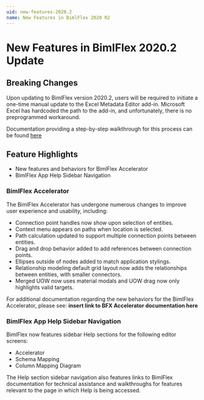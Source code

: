 ```yaml
---
uid: new-features-2020.2
name: New Features in BimlFlex 2020 R2
---
```

# New Features in BimlFlex 2020.2 Update

## Breaking Changes

Upon updating to BimlFlex version 2020.2, users will be required to initiate a one-time manual update to the Excel Metadata Editor add-in.
Microsoft Excel has hardcoded the path to the add-in, and unfortunately, there is no preprogrammed workaround.

Documentation providing a step-by-step walkthrough for this process can be found [here](xref:excel-metadata-addin)

## Feature Highlights

- New features and behaviors for BimlFlex Accelerator
- BimlFlex App Help Sidebar Navigation

### BimlFlex Accelerator

The BimlFlex Accelerator has undergone numerous changes to improve user experience and usability, including:

- Connection point handles now show upon selection of entities.
- Context menu appears on paths when location is selected.
- Path calculation updated to support multiple connection points between entities.
- Drag and drop behavior added to add references between connection points.
- Ellipses outside of nodes added to match application stylings.
- Relationship modeling default grid layout now adds the relationships between entities, with smaller connectors.
- Merged UOW now uses material modals and UOW drag now only highlights valid targets.

For additional documentation regarding the new behaviors for the BimlFlex Accelerator, please see: **insert link to BFX Accelerator documentation here**

### BimlFlex App Help Sidebar Navigation

BimlFlex now features sidebar Help sections for the following editor screens:

- Accelerator
- Schema Mapping
- Column Mapping Diagram

The Help section sidebar navigation also features links to BimlFlex documentation for technical assistance and walkthroughs for features relevant to the page in which Help is being accessed.
